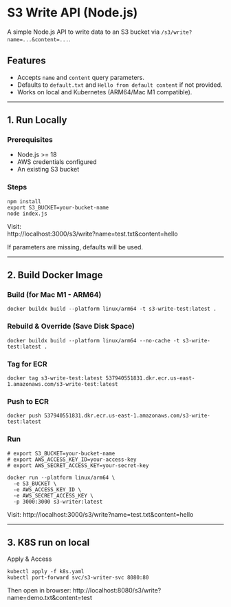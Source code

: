 # S3 Write API (Node.js)

A simple Node.js API to write data to an S3 bucket via `/s3/write?name=...&content=...`.

## Features

- Accepts `name` and `content` query parameters.
- Defaults to `default.txt` and `Hello from default content` if not provided.
- Works on local and Kubernetes (ARM64/Mac M1 compatible).

---

## 1. Run Locally

### Prerequisites

- Node.js >= 18
- AWS credentials configured
- An existing S3 bucket

### Steps

```
npm install  
export S3_BUCKET=your-bucket-name  
node index.js
```

Visit:  
http://localhost:3000/s3/write?name=test.txt&content=hello

If parameters are missing, defaults will be used.

---

## 2. Build Docker Image

### Build (for Mac M1 - ARM64)

`docker buildx build --platform linux/arm64 -t s3-write-test:latest .`

### Rebuild & Override (Save Disk Space)

`docker buildx build --platform linux/arm64 --no-cache -t s3-write-test:latest .`

### Tag for ECR

`docker tag s3-write-test:latest 537940551831.dkr.ecr.us-east-1.amazonaws.com/s3-write-test:latest`

### Push to ECR

`docker push 537940551831.dkr.ecr.us-east-1.amazonaws.com/s3-write-test:latest`


### Run
```# Ensure these environment variables are set in your shell before running:
# export S3_BUCKET=your-bucket-name
# export AWS_ACCESS_KEY_ID=your-access-key
# export AWS_SECRET_ACCESS_KEY=your-secret-key

docker run --platform linux/arm64 \
  -e S3_BUCKET \
  -e AWS_ACCESS_KEY_ID \
  -e AWS_SECRET_ACCESS_KEY \
  -p 3000:3000 s3-writer:latest
  ```

Visit:
http://localhost:3000/s3/write?name=test.txt&content=hello

---

## 3. K8S run on local

Apply & Access

```
kubectl apply -f k8s.yaml
kubectl port-forward svc/s3-writer-svc 8080:80
```

Then open in browser:
http://localhost:8080/s3/write?name=demo.txt&content=test